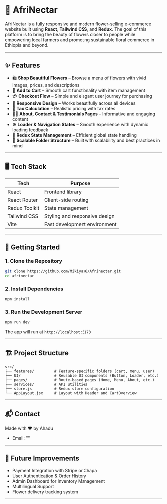 # 🌼 AfriNectar

AfriNectar is a fully responsive and modern flower-selling e-commerce website built using **React**, **Tailwind CSS**, and **Redux**. The goal of this platform is to bring the beauty of flowers closer to people while empowering local farmers and promoting sustainable floral commerce in Ethiopia and beyond.

---

## ✨ Features

- 🛍️ **Shop Beautiful Flowers** – Browse a menu of flowers with vivid images, prices, and descriptions
- 🛒 **Add to Cart** – Smooth cart functionality with item management
- 💳 **Checkout Flow** – Simple and elegant user journey for purchasing
- 📱 **Responsive Design** – Works beautifully across all devices
- 🧾 **Tax Calculation** – Realistic pricing with tax rates
- 🙋‍♂️ **About, Contact & Testimonials Pages** – Informative and engaging content
- ⚙️ **Loader & Navigation States** – Smooth experience with dynamic loading feedback
- 🔁 **Redux State Management** – Efficient global state handling
- 🔐 **Scalable Folder Structure** – Built with scalability and best practices in mind

---

## 🖥️ Tech Stack

| Tech          | Purpose                       |
| ------------- | ----------------------------- |
| React         | Frontend library              |
| React Router  | Client-side routing           |
| Redux Toolkit | State management              |
| Tailwind CSS  | Styling and responsive design |
| Vite          | Fast development environment  |

---

## 🚀 Getting Started

### 1. Clone the Repository

```bash
git clone https://github.com/Mikiyas6/Afrinectar.git
cd afrinectar
```

### 2. Install Dependencies

```bash
npm install
```

### 3. Run the Development Server

```bash
npm run dev
```

The app will run at `http://localhost:5173`

---

## 🏗️ Project Structure

```
src/
├── features/         # Feature-specific folders (cart, menu, user)
├── UI/               # Reusable UI components (Button, Loader, etc.)
├── pages/            # Route-based pages (Home, Menu, About, etc.)
├── services/         # API utilities
├── store.js          # Redux store configuration
└── AppLayout.jsx     # Layout with Header and CartOverview
```

---

## 📬 Contact

Made with ❤️ by Ahadu

- Email: ""

---

## 🌱 Future Improvements

- Payment Integration with Stripe or Chapa
- User Authentication & Order History
- Admin Dashboard for Inventory Management
- Multilingual Support
- Flower delivery tracking system

---
